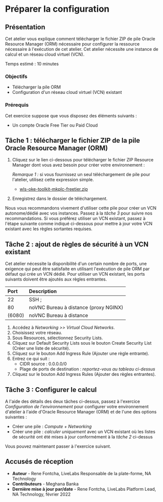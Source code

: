 # Préparer la configuration

## Présentation

Cet atelier vous explique comment télécharger le fichier ZIP de pile Oracle Resource Manager (ORM) nécessaire pour configurer la ressource nécessaire à l'exécution de cet atelier. Cet atelier nécessite une instance de calcul et un réseau cloud virtuel (VCN).

Temps estimé : 10 minutes

### Objectifs

*   Télécharger la pile ORM
*   Configuration d'un réseau cloud virtuel (VCN) existant

### Prérequis

Cet exercice suppose que vous disposez des éléments suivants :

*   Un compte Oracle Free Tier ou Paid Cloud

## Tâche 1 : télécharger le fichier ZIP de la pile Oracle Resource Manager (ORM)

1.  Cliquez sur le lien ci-dessous pour télécharger le fichier ZIP Resource Manager dont vous avez besoin pour créer votre environnement :
    
    _Remarque 1 :_ si vous fournissez un seul téléchargement de pile pour l'atelier, utilisez cette expression simple.
    
    *   [wls-oke-toolkit-mkplc-freetier.zip](https://objectstorage.us-ashburn-1.oraclecloud.com/p/bh1LaVd0DpYAVbAcrL4k-Y1WLC-KAEo117Msw7P2kN-xvNOWGaVcGtjxnkBVumb8/n/natdsecurity/b/stack/o/wls-oke-toolkit-mkplc-freetier.zip)
2.  Enregistrez dans le dossier de téléchargement.
    

Nous vous recommandons vivement d'utiliser cette pile pour créer un VCN autonome/dédié avec vos instances. Passez à la _tâche 3_ pour suivre nos recommandations. Si vous préférez utiliser un VCN existant, passez à l'étape suivante comme indiqué ci-dessous pour mettre à jour votre VCN existant avec les règles sortantes requises.

## Tâche 2 : ajout de règles de sécurité à un VCN existant

Cet atelier nécessite la disponibilité d'un certain nombre de ports, une exigence qui peut être satisfaite en utilisant l'exécution de pile ORM par défaut qui crée un VCN dédié. Pour utiliser un VCN existant, les ports suivants doivent être ajoutés aux règles entrantes.

| Port | Description |
| :-- | :-- |
| 22 | SSH ; |
| 80 | noVNC Bureau à distance (proxy NGINX) |
| (6080) | noVNC Bureau à distance |

1.  Accédez à _Networking >> Virtual Cloud Networks_.
2.  Choisissez votre réseau.
3.  Sous Resources, sélectionnez Security Lists.
4.  Cliquez sur Default Security Lists sous le bouton Create Security List (Créer une liste de sécurité).
5.  Cliquez sur le bouton Add Ingress Rule (Ajouter une règle entrante).
6.  Entrez ce qui suit :
    *   CIDR source : 0.0.0.0/0
    *   Plage de ports de destination : _reportez-vous au tableau ci-dessus_
7.  Cliquez sur le bouton Add Ingress Rules (Ajouter des règles entrantes).

## Tâche 3 : Configurer le calcul

A l'aide des détails des deux tâches ci-dessus, passez à l'exercice _Configuration de l'environnement_ pour configurer votre environnement d'atelier à l'aide d'Oracle Resource Manager (ORM) et de l'une des options suivantes :

*   Créer une pile : _Compute + Networking_
*   Créer une pile : _calculer uniquement_ avec un VCN existant où les listes de sécurité ont été mises à jour conformément à la _tâche 2_ ci-dessus

Vous pouvez maintenant passer à l'exercice suivant.

## Accusés de réception

*   **Auteur** - Rene Fontcha, LiveLabs Responsable de la plate-forme, NA Technology
*   **Contributeurs** - Meghana Banka
*   **Dernière mise à jour par/date** - Rene Fontcha, LiveLabs Platform Lead, NA Technology, février 2022